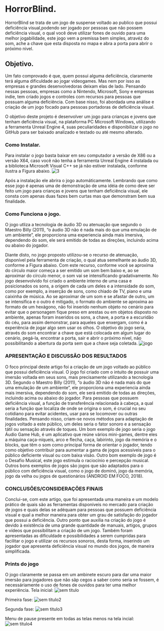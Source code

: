 # HorrorBlind.
HorrorBlind se trata de um jogo de suspense voltado ao publico que possui deficiência visual,podendo ser jogado por pessoas que não possem deficiência visual, o qual você deve utilizar fones de ouvido para uma melhor jogabilidade, este jogo vem a premissa bem simples, atravéz do som, ache a chave que esta disposta no mapa e abra a porta para abrir o próximo nivel.

## Objetivo.
Um fato comprovado é que, quem possui alguma deficiência, claramente terá alguma dificuldade ao jogar videogames. Mas nem por isso as empresas e grandes desenvolvedoras deixam elas de lado. Pensando nessas pessoas, empresas como a Nintendo, Microsoft, Sony e empresas indie, tem criado jogos e controles com recursos para pessoas que possuam alguma deficiência. Com base nisso, foi abordada uma análise e criação de um jogo focado para pessoas portadoras de deficiência visual. 

O objetivo deste projeto é desenvolver um jogo para crianças e jovens que tenham deficiência visual, na plataforma PC Microsoft Windows, utilizando a ferramenta Unreal Engine 4, suas peculiaridades e disponibilizar o jogo no GitHub para ser baixado analizado e testado ou até mesmo alterado.

### Como Instalar.
Para instalar o jogo basta baixar em seu computador a versão de X86 ou a versão X64, caso você não tenha a ferramenta Unreal Engine 4 instalada ou a biblioteca Microsoft Visual C++ se já não estiver instalada, conforme ilustra a Figura abaixo.
![3](https://user-images.githubusercontent.com/45273232/48950874-c6065e00-ef23-11e8-9738-32e5f2410d50.png)

Após a instalação ele abrira o jogo automáticamente. Lembrando que como esse jogo é apenas uma  de demonstração de uma idéia de como deve ser feito um jogo para crianças e jovens que tenham deficiência visual, ele consta com apenas duas fazes bem curtas mas que demonstram bem sua finalidade.

### Como Funciona o jogo.
  O jogo utliza a tecnologia de áudio 3D ou atenuação que segundo o Maestro Billy (2011), “o áudio 3D não é nada mais do que uma emulação de um ambiente”, ele proporciona uma experiencia ainda mais imersiva, dependendo do som, ele será emitido de todas as direções, incluindo acima ou abaixo do jogador.
  
Diante disto, no jogo proposto utilizou-se o recurso de atenuação, disponível pela ferramenta de criação, o qual atua semelhante ao áudio 3D, conforme a Figura abaixo. Com este recurso, conforme você se aproxima do círculo maior começa a ser emitido um som bem baixo e, ao se aproximar do círculo menor, o som vai se intensificando gradativamente. No jogo desenvolvido foi criado o ambiente interno de uma casa e posicionados os sons, a origem de cada um deles e a intensidade do som, como por exemplo, a inserção de sons, como chiado de TV, piano e uma caixinha de música. Ao se aproximar de um som e se afastar de outro, um se intensifica e o outro é mitigado, o formato do ambiente se aproxima ao formato de um hexágono, não foi inserido nenhum objeto no cenário para evitar que o personagem fique preso em arestas ou em objetos disposto no ambiente, apenas foram inseridos os sons, a chave, a porta e a escuridão do céu, para assim demonstrar, para aqueles que enxergam, como é a experiência de jogar algo sem usar os olhos. O objetivo do jogo seria, através do som encontrar a chave que está colocada em algum lugar do cenário, pegá-la, encontrar a porta, sair e abrir o próximo nível, não possibilitando a abertura da porta sem que a chave seja coletada. 
![jogo](https://user-images.githubusercontent.com/45273232/48951583-3dd58800-ef26-11e8-9540-30184ccd7b21.png)

### APRESENTAÇÃO E DISCUSSÃO DOS RESULTADOS

O foco principal deste artigo foi a criação de um jogo voltado ao público que possui deficiência visual. O jogo foi criado com o intuito de possuir uma imersão voltada em seus sons, mais precisamente utilizando a tecnologia 3D. Segundo o Maestro Billy (2011), “o áudio 3D não é nada mais do que uma emulação de um ambiente”, ele proporciona uma experiencia ainda mais imersiva, dependendo do som, ele será emitido de todas as direções, incluindo acima ou abaixo do jogador.
Para pessoas que possuem deficiência visual, a função de transferência relacionada à cabeça, a qual seria a função que localiza de onde se origina o som, é crucial no seu cotidiano para evitar acidentes, usar para se locomover ou outras finalidades. Pensando nisso, criam-se novos métodos para adaptação de jogos voltado a este público, um deles seria o fator sonoro e a sensação tátil ou sensação através de toques. Um bom exemplo de jogo seria o jogo Áudio Game Hub, é um aplicativo que reúne vários mini-games, dentre eles a máquina caça-níqueis, arco e flecha, caça, labirinto, jogo da memória e o blocks, que têm o som como principal forma de orientar o jogador, tendo como objetivo contribuir para aumentar a gama de jogos acessíveis para o público deficiente visual ou com baixa visão. Outro bom exemplo de jogo é o Desafio Musical, este jogo estimula o raciocínio e percepção musical. Outros bons exemplos de jogos são jogos que são adaptados para o público com deficiência visual, como o jogo de dominó, jogo da memória, jogo da velha ou jogos de questionários (ANDROID EM FOCO, 2018).

### CONCLUSÕES/CONSIDERAÇÕES FINAIS
Conclui-se, com este artigo, que foi apresentada uma maneira e um modelo prático de quais são as ferramentas disponíveis no mercado para criação de jogos e quais delas se adéquam para pessoas que possuem deficiência visual e qual a melhor maneira para obter um grau de satisfação do jogador que possui a deficiência. Outro ponto que auxilia na criação do jogo é devido à existência de uma grande quantidade de manuais, artigos, grupos e vídeos que possibilitam a criação de um jogo. Também foram apresentadas as dificuldade e possibilidades a serem cumpridas para facilitar o jogo e utilizar os recursos sonoros, desta forma, inserindo um jogador que apresenta deficiência visual no mundo dos jogos, de maneira simplificada.
	
### Prints do jogo
O jogo claramente se passa em um ambinete escuro para dar uma maior imersão para jogadores que não sãp cegos a saber como seria se fossem, é necessáriamente o uso de fones de ouvidos para ter uma melhor experiência.
Tela inicial: 
![sem titulo](https://user-images.githubusercontent.com/45273232/48951904-7f1a6780-ef27-11e8-8ba2-d81665c5ddcf.png)

 Primeira fase: 
![sem titulo2](https://user-images.githubusercontent.com/45273232/48951905-7f1a6780-ef27-11e8-9cde-3da59f02331f.png)

Segunda fase: 
![sem titulo3](https://user-images.githubusercontent.com/45273232/48951906-7f1a6780-ef27-11e8-9bb7-e740143f0cb1.png)

Menu de pause presente em todas as telas menos na tela incial:
![sem titulo4](https://user-images.githubusercontent.com/45273232/48951907-7f1a6780-ef27-11e8-9983-934daf32db9b.png)



